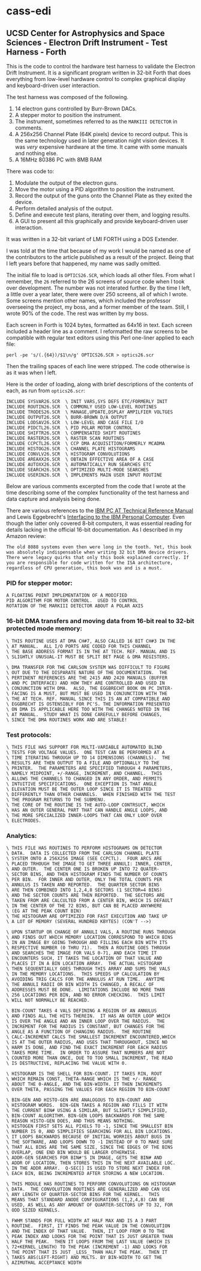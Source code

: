# cass-edi
## UCSD Center for Astrophysics and Space Sciences - Electron Drift Instrument - Test Harness - Forth

This is the code to control the hardware test harness to validate the Electron Drift Instrument.
It is a significant program written in 32-bit Forth that does everything from low-level hardware control to complex graphical display and keyboard-driven user interaction.

The test harness was composed of the following.

1. 14 electron guns controlled by Burr-Brown DACs.
2. A stepper motor to position the instrument.
3. The instrument, sometimes referred to as the `MARKIII DETECTOR` in comments.
4. A 256x256 Channel Plate (64K pixels) device to record output. This is the same technology used in later generation night vision devices. It was *very* expensive hardware at the time. It came with some manuals and nothing else.
5. A 16MHz 80386 PC with 8MB RAM

There was code to:

1. Modulate the output of the electron guns.
2. Move the motor using a PID algorithm to position the instrument.
3. Record the output of the guns onto the Channel Plate as they exited the device.
4. Perform detailed analysis of the output.
5. Define and execute test plans, iterating over them, and logging results.
6. A GUI to present all this graphically and provide keyboard-driven user interaction.

It was written in a 32-bit variant of LMI FORTH using a DOS Extender.

I was told at the time that because of my work I would be named as one of the contributors to the article published as a result of the project. Being that I left years before that happened, my name was sadly omitted.

The initial file to load is `OPTICS26.SCR`, which loads all other files. From what I remember, the `26` referred to the 26 screens of source code when I took over development. The number was not interated further.
By the time I left, a little over a year later, there were over 250 screens, all of which I wrote.
Some screens mention other names, which included the professor overseeing the project, my boss, and a former member of the team. Still, I wrote 90% of the code. The rest was written by my boss.

Each screen in Forth is 1024 bytes, formatted as 64x16 in text. Each screen included a header line as a comment.
I reformatted the raw screens to be compatible with regular text editors using this Perl one-liner applied to each file:

`perl -pe 's/(.{64})/$1\n/g' OPTICS26.SCR > optics26.scr`

Then the trailing spaces of each line were stripped. The code otherwise is as it was when I left.

Here is the order of loading, along with brief descriptions of the contents of each, as run from `optics26.scr`:

```
INCLUDE SYSVAR26.SCR  \ INIT VARS,SYS DEFS ETC/FORMERLY INIT
INCLUDE ROUTIN26.SCR  \ COMMONLY USED LOW-LEVEL ROUTINES
INCLUDE TRODES26.SCR  \ MANAGE,UPDATE,DSPLAY AMPILFIER VOLTGES
INCLUDE OUTPUT26.SCR  \ BURR-BROWN D/A OUTPUT
INCLUDE LODSAV26.SCR  \ LOW-LEVEL AND CASE FILE I/O
INCLUDE PIDCTL26.SCR  \ PID POLAR MOTOR CONTROL
INCLUDE SHIFTR26.SCR  \ COMPENSATED SHIFT ROUTINES
INCLUDE RASTER26.SCR  \ RASTER SCAN ROUTINES
INCLUDE CCPCTL26.SCR  \ CCP DMA ACQUISITION/FORMERLY MCADMA
INCLUDE HISTOG26.SCR  \ CHANNEL PLATE HISTOGRAMS
INCLUDE CONVLV26.SCR  \ HISTOGRAM CONVOLUTIONS
INCLUDE AREAXX26.SCR  \ OBTAIN EFFECTIVE AREA OF A CASE
INCLUDE AUTOXX26.SCR  \ AUTOMATICALLY RUN SEARCHES ETC
INCLUDE SEARCH26.SCR  \ OPTIMIZED MULTI-MODE SEARCHES
INCLUDE USERIN26.SCR  \ IMPLEMENTS MAIN USER INPUT ROUTINE
```

Below are various comments excerpted from the code that I wrote at the time describing some of the complex functionality of the test harness and data capture and analysis being done.

There are various references to the [IBM PC AT Technical Reference Manual](https://minuszerodegrees.net/manuals/IBM_5170_Technical_Reference_6280070_SEP85.pdf)
and Lewis Eggebrecht's [Interfacing to the IBM Personal Computer](https://www.amazon.com/Interfacing-Personal-Computer-Lewis-Eggebrecht/dp/067222027X).
Even though the latter only covered 8-bit computers, it was essential reading for details lacking in the official 16-bit documentation. As I described in my Amazon review:

```
The old 8088 systems even then were long in the tooth. Yet, this book was absolutely indispensable when writing 32 bit DMA device drivers. There were legacy quirks that only this book explained correctly. If you are responsible for code written for the ISA architecture, regardless of CPU generation, this book was and is a must.
```

### PID for stepper motor:

```
A FLOATING POINT IMPLEMENTATION OF A MODIFIED
PID ALGORITHM FOR MOTOR CONTROL.  USED TO CONTROL
ROTATION OF THE MARKIII DETECTOR ABOUT A POLAR AXIS
```

### 16-bit DMA transfers and moving data from 16-bit real to 32-bit protected mode memory:

```
\ THIS ROUTINE USES AT DMA CH#7, ALSO CALLED 16 BIT CH#3 IN THE
\ AT MANUAL.  ALL I/O PORTS ARE CODED FOR THIS CHANNEL
\ THE BASE ADDRESS FORMAT IS IN THE AT TECH. REF. MANUAL AND IS
\ SLIGHTLY UNUSUAL-IT MUST BE SPLIT BET PAGE & DMA REGISTERS.

\ DMA TRANSFER FOR THE CARLSON SYSTEM WAS DIFFICULT TO FIGURE
\ OUT DUE TO THE DISPARATE NATURE OF THE DOCUMENTATION.  THE
\ PERTINENT REFERENCES ARE THE 2415 AND 2420 MANUALS (BUFFER
\ AND PC INTERFACE) AND HOW THEY ARE CONTROLLED AND USED IN
\ CONJUNCTION WITH DMA.  ALSO, THE EGGBRECHT BOOK ON PC INTER-
\ FACING IS A MUST, BUT MUST BE USED IN CONJUNCTION WITH THE
\ THE AT TECH. REF. MANUAL SINCE THIS IS AN AT COMPATIBLE AND
\ EGGBRECHT IS OSTENSIBLY FOR PC'S. THE INFORMATION PRESENTED
\ ON DMA IS APPLICABLE HERE TOO WITH THE CHANGES NOTED IN THE
\ AT MANUAL.  STUDY WHAT IS DONE CAREFULLY BEFORE CHANGES,
\ SINCE THE DMA ROUTINES WORK AND ARE STABLE!
```

### Test protocols:

```
\ THIS FILE HAS SUPPORT FOR MULTI-VARIABLE AUTOMATED BLIND
\ TESTS FOR VOLTAGE VALUES.  ONE TEST CAN BE PERFORMED AT A
\ TIME ITERATING THROUGH UP TO 14 DIMENSIONS (CHANNELS).  THE
\ RESULTS ARE THEN OUTPUT TO A FILE AND OPTIONALLY TO THE
\ PRINTER.  THE PARAMETERS ARE SPECIFIED THROUGH 4 PARAMETERS,
\ NAMELY MIDPOINT, +/-RANGE, INCREMENT, AND CHANNEL.  THIS
\ ALLOWS THE CHANNELS TO CHANGED IN ANY ORDER, AND PERMITS
\ INTUITIVE SPECIFICATIONS.  ONE EXCEPTION IS THAT ANGLE
\ ELEVATION MUST BE THE OUTER LOOP SINCE IT IS TREATED
\ DIFFERENTLY THAN OTHER CHANNELS.  WHEN FINISHED WITH THE TEST
\ THE PROGRAM RETURNS TO THE SUBMENU.
\ THE CORE OF THE ROUTINE IS THE AUTO-LOOP CONTRSUCT, WHICH
\ HAS AN OUTER GENERAL PART THAT CAN HANDLE ANGLE LOOPS, AND
\ THE MORE SPECIALIZED INNER-LOOPS THAT CAN ONLY LOOP OVER
\ ELECTRODES.
```

### Analytics:

```
\ THIS FILE HAS ROUTINES TO PERFORM HISTOGRAMS ON DETECTOR
\ DATA.  DATA IS COLLECTED FROM THE CARLSON CHANNEL PLATE
\ SYSTEM ONTO A 256X256 IMAGE (SEE CCPCTL).  FOUR ARCS ARE
\ PLACED TRHOUGH THE IMAGE TO GET THREE ANNULI: INNER, CENTER,
\ AND OUTER.  THE CENTER ONE IS BROKEN UP INTO 72 QUATER-
\ SECTOR BINS, AND THEN HISTOGRAM FINDS THE NUMBER OF COUNTS
\ PER BIN.  FOR INNER AND OUTER, ONLY THE TOTAL COUNTS PER
\ ANNULUS IS TAKEN AND REPORTED.  THE QUARTER SECTOR BINS
\ ARE THEN COMBINED INTO 1,2,4,8 SECTORS (1 SECTOR=4 BINS)
\ AND THE SECTOR COUNTS ARE THEN REPORTED.  THE SECTORS ARE
\ TAKEN FROM ARE CALCULTED FROM A CENTER BIN, WHICH IS DEFAULT
\ IN THE CENTER OF THE 72 BINS, BUT CAN BE PLACED ANYWHERE
\ (EG AT THE PEAK COUNT BIN)
\ THE HISTOGRAM ARE OPTIMIZED FOR FAST EXECUTION AND TAKE UP
\ A LOT OF MEMORY (SEVERAL HUNDRED KBYTES) (CON'T -->)

\ UPON STARTUP OR CHANGE OF ANNULI VALS, A ROUTINE RUNS THROUGH
\ AND FINDS OUT WHICH MEMORY LOCATION CORRESPOND TO WHICH BINS
\ IN AN IMAGE BY GOING THROUGH AND FILLING EACH BIN WITH ITS
\ RESPECTIVE NUMBER (0 THRU 71).  THEN A ROUTINE GOES THROUGH
\ AND SEARCHES THE IMAGE FOR VALS 0-71, AND EACH TIME IT
\ ENCOUNTERS SUCH, IT TAKES THE LOCATION OF THAT VALUE AND
\ PLACES IT IN A BIN LOCATION ARRAY.  THE ACTUAL HISTOGRAM
\ THEN SEQUENTIALLY GOES THROUGH THIS ARRAY AND SUMS THE VALS
\ IN THE MEMORY LOCATIONS.  THIS SPEEDS UP CALCULATION BY
\ AVOIDING TRIG CALCS FOR THE ANNULUS AT RUN TIME.  ANYTIME
\ THE ANNULI RADII OR BIN WIDTH IS CHANGED, A RECALC OF
\ ADDRESSES MUST BE DONE.  LIMITATIONS INCLUDE NO MORE THAN
\ 256 LOCATIONS PER BIN, AND NO ERROR CHECKING.  THIS LIMIT
\ WILL NOT NORMALLY BE REACHED.

\ BIN-COUNT TAKES 4 VALS DEFINING A REGION OF AN ANNULUS
\ AND FINDS ALL THE HITS THEREIN.  IT HAS AN OUTER LOOP WHICH
\ IS OVER THE ANGLE AND AN INNER LOOP OVER THE RADIUS.  THE
\ INCREMENT FOR THE RADIUS IS CONSTANT, BUT CHANGES FOR THE
\ ANGLE AS A FUNCTION OF CHANGING RADIUS.  THE ROUTINE
\ CALC-INCREMENT CALCS THE SMALLEST INCREMENT ENCOUNTERED,WHICH
\ IS AT THE OUTER RADIUS, AND USES THAT THROUGHOUT, SINCE NO
\ HARM IS DONE, AND FIND THE EXACT INCREMENT FOR EACH RADIUS
\ TAKES MORE TIME.  IN ORDER TO ASSURE THAT NUMBERS ARE NOT
\ COUNTED MORE THAN ONCE, DUE TO TOO SMALL INCREMENT, THE READ
\ IS DESTRUCTIVE, REPLACING THE VALUE WITH 0.

\ HISTOGRAM IS THE SHELL FOR BIN-COUNT. IT TAKES RIN, ROUT
\ WHICH REMAIN CONST, THETA-RANGE WHICH IS THE +/- RANGE
\ ABOUT THE 0-ANGLE, AND THE BIN-WIDTH. IT THEN INCREMENTS
\ OVER THETA, PASSING THE VALUES FOR EACH REGION TO BIN-COUNT

\ BIN-GEN AND HISTO-GEN ARE ANALOGOUS TO BIN-COUNT AND
\ HISTOGRAM WORDS.  BIN-GEN TAKES A REGION AND FILLS IT WITH
\ THE CURRENT BIN# USING A SIMILAR, BUT SLIGHTLY SIMPLIFIED,
\ BIN-COUNT ALGORITHM. BIN-GEN LOOPS BACKWARDS FOR THE SAME
\ REASON HISTO-GEN DOES, AND THUS MEANS NOTHING.
\ HISTOGEN FIRST SETS ALL PIXELS TO -1, SINCE THE SMALLEST BIN
\ NUMBER IS 0, AND SIMPLIFIES SEARCHING FOR ALL BIN LOCATIONS.
\ IT LOOPS BACKWARDS BECAUSE OF INITIAL WORRIES ABOUT BUGS IN
\ THE SOFTWARE, AND LOOPS DOWN TO -1 INSTEAD OF 0 TO MAKE SURE
\ THAT ALL BINS ARE THE SAME SIZE, SINCE THE EDGES OF THE BINS
\ OVERLAP, ONE END BIN WOULD BE LARGER OTHERWISE.
\ ADDR-GEN SEARCHES FOR BIN#'S IN IMAGE, GETS THE BIN# AND
\ ADDR OF LOCATION, THEN STORES THIS IN THE NEXT AVAILABLE LOC.
\ IN THE ADDR ARRAY.  Q-SEC[] IS USED TO STORE NEXT INDEX FOR
\ EACH BIN, BEING INCREMENTED AFTER STORING A NEW LOCATION.

\ THIS MODULE HAS ROUTINES TO PERFORM CONVOLUTIONS ON HISTOGRAM
\ DATA.  THE CONVOLUTION ROUTINES ARE GENERALIZED AND CAN USE
\ ANY LENGTH OF QUARTER-SECTOR BINS FOR THE KERNEL.  THIS
\ MEANS THAT STANDARD ANODE CONFIGURATIONS (1,2,4,8) CAN BE
\ USED, AS WELL AS ANY AMOUNT OF QUARTER-SECTORS UP TO 32, FOR
\ ODD SIZED KERNELS.

\ FWHM STANDS FOR FULL WIDTH AT HALF MAX AND IS A 3 PART
\ ROUTINE.  FIRST, IT FINDS THE PEAK VALUE IN THE CONVOLUTION
\ AND THE INDEX OF THAT VALUE.  THEN, IT LOOP FROM 0 TO THE
\ PEAK INDEX AND LOOKS FOR THE POINT THAT IS JUST GREATER THAN
\ HALF THE PEAK.  THEN IT LOOPS FROM THE LAST VALUE (WHICH IS
\ 72+KERNEL_LENGTH) TO THE PEAK (INCREMENT -1) AND LOOKS FOR
\ THE POINT THAT IS JUST _LESS_ THAN HALF THE PEAK.  THEN IT
\ TAKES ABS(LEFT-RIGHT) AND MULTS. BY BIN-WIDTH TO GET THE
\ AZIMUTHAL ACCEPTANCE WIDTH
```
